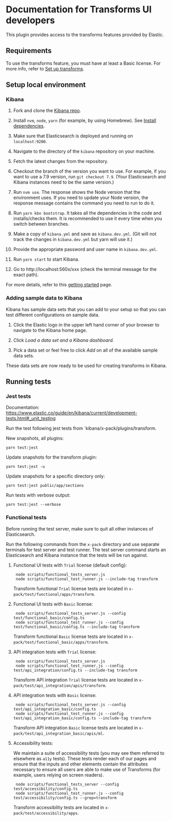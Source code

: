 # Documentation for Transforms UI developers

This plugin provides access to the transforms features provided by Elastic.

## Requirements

To use the transforms feature, you must have at least a Basic license. For more 
info, refer to 
[Set up transforms](https://www.elastic.co/guide/en/elasticsearch/reference/current/transform-setup.html).


## Setup local environment

### Kibana

1. Fork and clone the [Kibana repo](https://github.com/elastic/kibana).

1. Install `nvm`, `node`, `yarn` (for example, by using Homebrew). See 
   [Install dependencies](https://www.elastic.co/guide/en/kibana/main/development-getting-started.html#_install_dependencies).

1. Make sure that Elasticsearch is deployed and running on `localhost:9200`.

1. Navigate to the directory of the `kibana` repository on your machine.

1. Fetch the latest changes from the repository.

1. Checkout the branch of the version you want to use. For example, if you want 
   to use a 7.9 version, run `git checkout 7.9`. (Your Elasticsearch and Kibana 
   instances need to be the same version.)

1. Run `nvm use`. The response shows the Node version that the environment uses. 
   If you need to update your Node version, the response message contains the 
   command you need to run to do it.

1. Run `yarn kbn bootstrap`. It takes all the dependencies in the code and 
   installs/checks them. It is recommended to use it every time when you switch 
   between branches.

1. Make a copy of `kibana.yml` and save as `kibana.dev.yml`. (Git will not track
   the changes in `kibana.dev.yml` but yarn will use it.)
   
1. Provide the appropriate password and user name in `kibana.dev.yml`.

1. Run `yarn start` to start Kibana.

1. Go to http://localhost:560x/xxx (check the terminal message for the exact 
   path).

For more details, refer to this [getting started](https://www.elastic.co/guide/en/kibana/main/development-getting-started.html) page.

### Adding sample data to Kibana

Kibana has sample data sets that you can add to your setup so that you can test 
different configurations on sample data.

1. Click the Elastic logo in the upper left hand corner of your browser to 
   navigate to the Kibana home page.

1. Click *Load a data set and a Kibana dashboard*.

1. Pick a data set or feel free to click *Add* on all of the available sample 
   data sets.

These data sets are now ready to be used for creating transforms in Kibana.

## Running tests

### Jest tests

Documentation: https://www.elastic.co/guide/en/kibana/current/development-tests.html#_unit_testing

Run the test following jest tests from `kibana/x-pack/plugins/transform.

New snapshots, all plugins:   

```
yarn test:jest
```
 
Update snapshots for the transform plugin: 

```
yarn test:jest -u
```

Update snapshots for a specific directory only: 

```
yarn test:jest public/app/sections
```

Run tests with verbose output: 

```
yarn test:jest --verbose
```

### Functional tests

Before running the test server, make sure to quit all other instances of 
Elasticsearch.

Run the following commands from the `x-pack` directory and use separate terminals
for test server and test runner. The test server command starts an Elasticsearch
and Kibana instance that the tests will be run against.

1. Functional UI tests with `Trial` license (default config):

        node scripts/functional_tests_server.js
        node scripts/functional_test_runner.js --include-tag transform

    Transform functional `Trial` license tests are located in `x-pack/test/functional/apps/transform`.

1. Functional UI tests with `Basic` license:

        node scripts/functional_tests_server.js --config test/functional_basic/config.ts
        node scripts/functional_test_runner.js --config test/functional_basic/config.ts --include-tag transform

    Transform functional `Basic` license tests are located in `x-pack/test/functional_basic/apps/transform`.

1. API integration tests with `Trial` license:

        node scripts/functional_tests_server.js
        node scripts/functional_test_runner.js --config test/api_integration/config.ts --include-tag transform
        
   Transform API integration `Trial` license tests are located in `x-pack/test/api_integration/apis/transform`.

1. API integration tests with `Basic` license:

        node scripts/functional_tests_server.js --config test/api_integration_basic/config.ts
        node scripts/functional_test_runner.js --config test/api_integration_basic/config.ts --include-tag transform
        
   Transform API integration `Basic` license tests are located in `x-pack/test/api_integration_basic/apis/ml`.
   
1.  Accessibility tests:

    We maintain a suite of accessibility tests (you may see them referred to elsewhere as `a11y` tests). These tests render each of our pages and ensure that the inputs and other elements contain the attributes necessary to ensure all users are able to make use of Transforms (for example, users relying on screen readers).

         node scripts/functional_tests_server --config test/accessibility/config.ts
         node scripts/functional_test_runner.js --config test/accessibility/config.ts --grep=transform

    Transform accessibility tests are located in `x-pack/test/accessibility/apps`.
